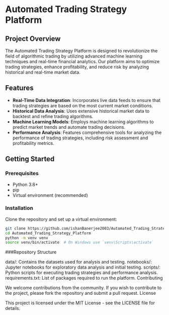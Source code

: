 # Automated Trading Strategy Platform

## Project Overview
The Automated Trading Strategy Platform is designed to revolutionize the field of algorithmic trading by utilizing advanced machine learning techniques and real-time financial analytics. Our platform aims to optimize trading strategies, enhance profitability, and reduce risk by analyzing historical and real-time market data.

## Features
- **Real-Time Data Integration**: Incorporates live data feeds to ensure that trading strategies are based on the most current market conditions.
- **Historical Data Analysis**: Uses extensive historical market data to backtest and refine trading algorithms.
- **Machine Learning Models**: Employs machine learning algorithms to predict market trends and automate trading decisions.
- **Performance Analysis**: Features comprehensive tools for analyzing the performance of trading strategies, including risk assessment and profitability metrics.

## Getting Started
### Prerequisites
- Python 3.8+
- pip
- Virtual environment (recommended)

### Installation
Clone the repository and set up a virtual environment:
```bash
git clone https://github.com/ishanBanerjee2003/Automated_Trading_Strategy_Platform.git
cd Automated_Trading_Strategy_Platform
python -m venv venv
source venv/bin/activate  # On Windows use `venv\Scripts\activate`
```
###Repository Structure

data/: Contains the datasets used for analysis and testing.
notebooks/: Jupyter notebooks for exploratory data analysis and initial testing.
scripts/: Python scripts for executing trading strategies and performance analysis.
requirements.txt: List of packages required to run the platform.
Contributing

We welcome contributions from the community. If you wish to contribute to the project, please fork the repository and submit a pull request.
License

This project is licensed under the MIT License - see the LICENSE file for details.
